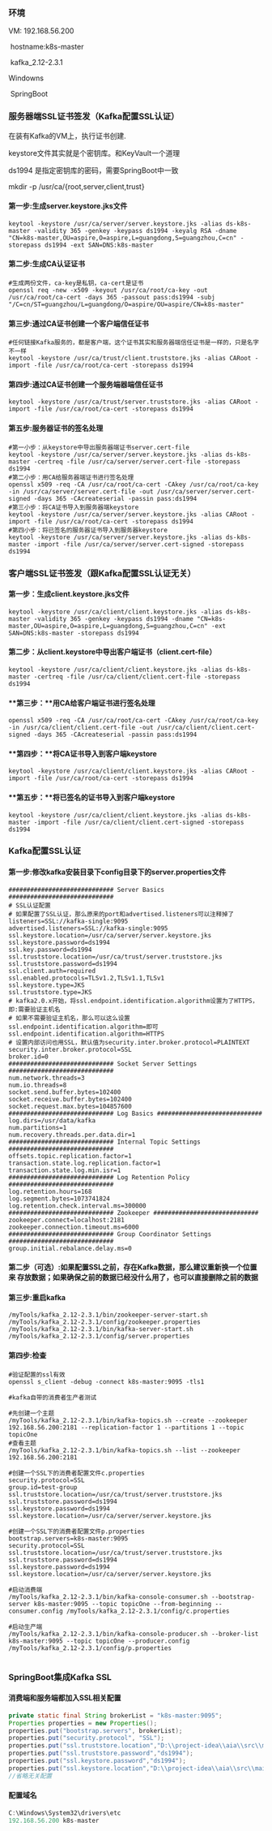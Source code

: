 ### 环境

VM: 192.168.56.200

​        hostname:k8s-master

​        kafka_2.12-2.3.1

Windowns

​         SpringBoot



### 服务器端SSL证书签发（Kafka配置SSL认证）

在装有Kafka的VM上，执行证书创建.

keystore文件其实就是个密钥库。和KeyVault一个道理

ds1994 是指定密钥库的密码，需要SpringBoot中一致

mkdir -p /usr/ca/{root,server,client,trust}



#### 第一步:生成server.keystore.jks文件

```shell
keytool -keystore /usr/ca/server/server.keystore.jks -alias ds-k8s-master -validity 365 -genkey -keypass ds1994 -keyalg RSA -dname "CN=k8s-master,OU=aspire,O=aspire,L=guangdong,S=guangzhou,C=cn" -storepass ds1994 -ext SAN=DNS:k8s-master
```

#### 第二步:生成CA认证证书

```shell
#生成两份文件，ca-key是私钥，ca-cert是证书
openssl req -new -x509 -keyout /usr/ca/root/ca-key -out /usr/ca/root/ca-cert -days 365 -passout pass:ds1994 -subj "/C=cn/ST=guangzhou/L=guangdong/O=aspire/OU=aspire/CN=k8s-master"
```

#### 第三步:通过CA证书创建一个客户端信任证书

```shell
#任何链接Kafka服务的，都是客户端，这个证书其实和服务器端信任证书是一样的，只是名字不一样
keytool -keystore /usr/ca/trust/client.truststore.jks -alias CARoot -import -file /usr/ca/root/ca-cert -storepass ds1994
```

#### 第四步:通过CA证书创建一个服务端器端信任证书

```shell
keytool -keystore /usr/ca/trust/server.truststore.jks -alias CARoot -import -file /usr/ca/root/ca-cert -storepass ds1994
```

#### 第五步:服务器证书的签名处理

```shell
#第一小步：从keystore中导出服务器端证书server.cert-file
keytool -keystore /usr/ca/server/server.keystore.jks -alias ds-k8s-master -certreq -file /usr/ca/server/server.cert-file -storepass ds1994
#第二小步：用CA给服务器端证书进行签名处理
openssl x509 -req -CA /usr/ca/root/ca-cert -CAkey /usr/ca/root/ca-key -in /usr/ca/server/server.cert-file -out /usr/ca/server/server.cert-signed -days 365 -CAcreateserial -passin pass:ds1994
#第三小步：将CA证书导入到服务器端keystore
keytool -keystore /usr/ca/server/server.keystore.jks -alias CARoot -import -file /usr/ca/root/ca-cert -storepass ds1994
#第四小步：将已签名的服务器证书导入到服务器keystore
keytool -keystore /usr/ca/server/server.keystore.jks -alias ds-k8s-master -import -file /usr/ca/server/server.cert-signed -storepass ds1994
```



### 客户端SSL证书签发（跟Kafka配置SSL认证无关）

#### 第一步：生成client.keystore.jks文件

```shell
keytool -keystore /usr/ca/client/client.keystore.jks -alias ds-k8s-master -validity 365 -genkey -keypass ds1994 -dname "CN=k8s-master,OU=aspire,O=aspire,L=guangdong,S=guangzhou,C=cn" -ext SAN=DNS:k8s-master -storepass ds1994
```

#### 第二步：从client.keystore中导出客户端证书（client.cert-file）

```shell
keytool -keystore /usr/ca/client/client.keystore.jks -alias ds-k8s-master -certreq -file /usr/ca/client/client.cert-file -storepass ds1994
```

#### **第三步：**用CA给客户端证书进行签名处理

```shell
openssl x509 -req -CA /usr/ca/root/ca-cert -CAkey /usr/ca/root/ca-key -in /usr/ca/client/client.cert-file -out /usr/ca/client/client.cert-signed -days 365 -CAcreateserial -passin pass:ds1994
```

#### **第四步：**将CA证书导入到客户端keystore

```shell
keytool -keystore /usr/ca/client/client.keystore.jks -alias CARoot -import -file /usr/ca/root/ca-cert -storepass ds1994
```

#### **第五步：**将已签名的证书导入到客户端keystore

```shell
keytool -keystore /usr/ca/client/client.keystore.jks -alias ds-k8s-master -import -file /usr/ca/client/client.cert-signed -storepass ds1994
```





### Kafka配置SSL认证

#### 第一步:修改kafka安装目录下config目录下的server.properties文件

```properties
############################# Server Basics #############################
# SSL认证配置
# 如果配置了SSL认证，那么原来的port和advertised.listeners可以注释掉了
listeners=SSL://kafka-single:9095
advertised.listeners=SSL://kafka-single:9095
ssl.keystore.location=/usr/ca/server/server.keystore.jks
ssl.keystore.password=ds1994
ssl.key.password=ds1994
ssl.truststore.location=/usr/ca/trust/server.truststore.jks
ssl.truststore.password=ds1994
ssl.client.auth=required
ssl.enabled.protocols=TLSv1.2,TLSv1.1,TLSv1
ssl.keystore.type=JKS 
ssl.truststore.type=JKS 
# kafka2.0.x开始，将ssl.endpoint.identification.algorithm设置为了HTTPS，即:需要验证主机名
# 如果不需要验证主机名，那么可以这么设置 ssl.endpoint.identification.algorithm=即可
ssl.endpoint.identification.algorithm=HTTPS
# 设置内部访问也用SSL，默认值为security.inter.broker.protocol=PLAINTEXT
security.inter.broker.protocol=SSL
broker.id=0
############################# Socket Server Settings #############################
num.network.threads=3
num.io.threads=8
socket.send.buffer.bytes=102400
socket.receive.buffer.bytes=102400
socket.request.max.bytes=104857600
############################# Log Basics #############################
log.dirs=/usr/data/kafka
num.partitions=1
num.recovery.threads.per.data.dir=1
############################# Internal Topic Settings  #############################
offsets.topic.replication.factor=1
transaction.state.log.replication.factor=1
transaction.state.log.min.isr=1
############################# Log Retention Policy #############################
log.retention.hours=168
log.segment.bytes=1073741824
log.retention.check.interval.ms=300000
############################# Zookeeper #############################
zookeeper.connect=localhost:2181
zookeeper.connection.timeout.ms=6000
############################# Group Coordinator Settings #############################
group.initial.rebalance.delay.ms=0
```

#### 第二步（可选）:如果配置SSL之前，存在Kafka数据，那么建议重新换一个位置来 存放数据；如果确保之前的数据已经没什么用了，也可以直接删除之前的数据

#### 第三步:重启kafka

```shell
/myTools/kafka_2.12-2.3.1/bin/zookeeper-server-start.sh /myTools/kafka_2.12-2.3.1/config/zookeeper.properties
/myTools/kafka_2.12-2.3.1/bin/kafka-server-start.sh /myTools/kafka_2.12-2.3.1/config/server.properties
```

#### 第四步:检查

```shell
#验证配置的ssl有效
openssl s_client -debug -connect k8s-master:9095 -tls1

#kafka自带的消费者生产者测试

#先创建一个主题
/myTools/kafka_2.12-2.3.1/bin/kafka-topics.sh --create --zookeeper 192.168.56.200:2181 --replication-factor 1 --partitions 1 --topic topicOne
#查看主题
/myTools/kafka_2.12-2.3.1/bin/kafka-topics.sh --list --zookeeper 192.168.56.200:2181

#创建一个SSL下的消费者配置文件c.properties
security.protocol=SSL
group.id=test-group
ssl.truststore.location=/usr/ca/trust/server.truststore.jks
ssl.truststore.password=ds1994
ssl.keystore.password=ds1994
ssl.keystore.location=/usr/ca/server/server.keystore.jks

#创建一个SSL下的消费者配置文件p.properties
bootstrap.servers=k8s-master:9095
security.protocol=SSL
ssl.truststore.location=/usr/ca/trust/server.truststore.jks
ssl.truststore.password=ds1994   
ssl.keystore.password=ds1994
ssl.keystore.location=/usr/ca/server/server.keystore.jks

#启动消费端
/myTools/kafka_2.12-2.3.1/bin/kafka-console-consumer.sh --bootstrap-server k8s-master:9095 --topic topicOne --from-beginning --consumer.config /myTools/kafka_2.12-2.3.1/config/c.properties

#启动生产端
/myTools/kafka_2.12-2.3.1/bin/kafka-console-producer.sh --broker-list k8s-master:9095 --topic topicOne --producer.config /myTools/kafka_2.12-2.3.1/config/p.properties


```

### SpringBoot集成Kafka SSL

#### 消费端和服务端都加入SSL相关配置

```java
private static final String brokerList = "k8s-master:9095";
Properties properties = new Properties();
properties.put("bootstrap.servers", brokerList);
properties.put("security.protocol", "SSL");
properties.put("ssl.truststore.location","D:\\project-idea\\aia\\src\\main\\resources\\jks\\client.truststore.jks");
properties.put("ssl.truststore.password","ds1994");
properties.put("ssl.keystore.password","ds1994");
properties.put("ssl.keystore.location","D:\\project-idea\\aia\\src\\main\\resources\\jks\\server.keystore.jks");
//省略无关配置
```

#### 配置域名

```java
C:\Windows\System32\drivers\etc
192.168.56.200 k8s-master
```

